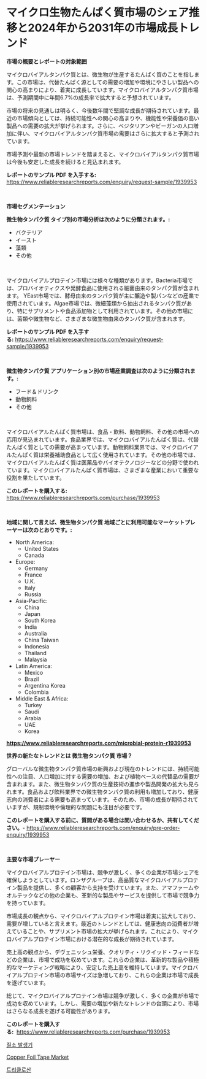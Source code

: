 <p><h1>マイクロ生物たんぱく質市場のシェア推移と2024年から2031年の市場成長トレンド</h1></p><p><strong>市場の概要とレポートの対象範囲</strong></p>
<p><p>マイクロバイアルタンパク質とは、微生物が生産するたんぱく質のことを指します。この市場は、代替たんぱく源としての需要の増加や環境にやさしい製品への関心の高まりにより、着実に成長しています。マイクロバイアルタンパク質市場は、予測期間中に年間6.7%の成長率で拡大すると予想されています。</p><p>市場の将来の見通しは明るく、今後数年間で堅調な成長が期待されています。最近の市場傾向としては、持続可能性への関心の高まりや、機能性や栄養価の高い製品への需要の拡大が挙げられます。さらに、ベジタリアンやビーガンの人口増加に伴い、マイクロバイアルタンパク質市場の需要はさらに拡大すると予測されています。</p><p>市場予測や最新の市場トレンドを踏まえると、マイクロバイアルタンパク質市場は今後も安定した成長を続けると見込まれます。</p></p>
<p><strong>レポートのサンプル PDF を入手する:</strong> <a href="https://www.reliableresearchreports.com/enquiry/request-sample/1939953">https://www.reliableresearchreports.com/enquiry/request-sample/1939953</a></p>
<p>&nbsp;</p>
<p><strong>市場セグメンテーション</strong></p>
<p><strong>微生物タンパク質 タイプ別の市場分析は次のように分類されます。:</strong></p>
<p><ul><li>バクテリア</li><li>イースト</li><li>藻類</li><li>その他</li></ul></p>
<p>&nbsp;</p>
<p><p>マイクロバイアルプロテイン市場には様々な種類があります。Bacteria市場では、プロバイオティクスや発酵食品に使用される細菌由来のタンパク質が含まれます。 YEast市場では、酵母由来のタンパク質が主に醸造や製パンなどの産業で使用されています。Algae市場では、微細藻類から抽出されるタンパク質があり、特にサプリメントや食品添加物として利用されています。その他の市場には、菌類や微生物など、さまざまな微生物由来のタンパク質が含まれます。</p></p>
<p><strong>レポートのサンプル PDF を入手する:</strong>&nbsp;<a href="https://www.reliableresearchreports.com/enquiry/request-sample/1939953">https://www.reliableresearchreports.com/enquiry/request-sample/1939953</a></p>
<p>&nbsp;</p>
<p><strong> 微生物タンパク質 アプリケーション別の市場産業調査は次のように分類されます。:</strong></p>
<p><ul><li>フード＆ドリンク</li><li>動物飼料</li><li>その他</li></ul></p>
<p>&nbsp;</p>
<p><p>マイクロバイアルたんぱく質市場は、食品・飲料、動物飼料、その他の市場への応用が見込まれています。食品業界では、マイクロバイアルたんぱく質は、代替たんぱく質としての需要が高まっています。動物飼料業界では、マイクロバイアルたんぱく質は栄養補助食品として広く使用されています。その他の市場では、マイクロバイアルたんぱく質は医薬品やバイオテクノロジーなどの分野で使われています。マイクロバイアルたんぱく質市場は、さまざまな産業において重要な役割を果たしています。</p></p>
<p><strong>このレポートを購入する:</strong>&nbsp; <a href="https://www.reliableresearchreports.com/purchase/1939953">https://www.reliableresearchreports.com/purchase/1939953</a></p>
<p>&nbsp;</p>
<p><strong>地域に関して言えば、微生物タンパク質 地域ごとに利用可能なマーケットプレーヤーは次のとおりです。:</strong></p>
<p><ul>
    <li>
        North America:
        <ul>
            <li>United States</li>
            <li>Canada</li>
        </ul>
    </li>
    <li>
        Europe:
        <ul>
            <li>Germany</li>
            <li>France</li>
            <li>U.K.</li>
            <li>Italy</li>
            <li>Russia</li>
        </ul>
    </li>
    <li>
        Asia-Pacific:
        <ul>
            <li>China</li>
            <li>Japan</li>
            <li>South Korea</li>
            <li>India</li>
            <li>Australia</li>
            <li>China Taiwan</li>
            <li>Indonesia</li>
            <li>Thailand</li>
            <li>Malaysia</li>
        </ul>
    </li>
    <li>
        Latin America:
        <ul>
            <li>Mexico</li>
            <li>Brazil</li>
            <li>Argentina Korea</li>
            <li>Colombia</li>
        </ul>
    </li>
    <li>
        Middle East & Africa:
        <ul>
            <li>Turkey</li>
            <li>Saudi</li>
            <li>Arabia</li>
            <li>UAE</li>
            <li>Korea</li>
        </ul>
    </li>
    </ul></p>
<p><strong><a href="https://www.reliableresearchreports.com/microbial-protein-r1939953">https://www.reliableresearchreports.com/microbial-protein-r1939953</a></strong>&nbsp;</p>
<p><strong>世界の新たなトレンドとは 微生物タンパク質 市場？</strong></p>
<p><p>グローバルな微生物タンパク質市場の新興および現在のトレンドには、持続可能性への注目、人口増加に対する需要の増加、および植物ベースの代替品の需要が含まれます。また、微生物タンパク質の生産技術の進歩や製品開発の拡大も見られます。食品および飲料業界での微生物タンパク質の利用も増加しており、健康志向の消費者による需要も高まっています。そのため、市場の成長が期待されていますが、規制環境や倫理的な問題にも注目が必要です。</p></p>
<p><strong>このレポートを購入する前に、質問がある場合は問い合わせるか、共有してください。</strong>- <a href="https://www.reliableresearchreports.com/enquiry/pre-order-enquiry/1939953">https://www.reliableresearchreports.com/enquiry/pre-order-enquiry/1939953</a></p>
<p>&nbsp;</p>
<p><strong>主要な市場プレーヤー</strong></p>
<p><p>マイクロバイアルプロテイン市場は、競争が激しく、多くの企業が市場シェアを確保しようとしています。ロンザグループは、高品質なマイクロバイアルプロテイン製品を提供し、多くの顧客から支持を受けています。また、アマファームやオルテックなどの他の企業も、革新的な製品やサービスを提供して市場で競争力を持っています。</p><p>市場成長の観点から、マイクロバイアルプロテイン市場は着実に拡大しており、需要が増していると言えます。最近のトレンドとしては、健康志向の消費者が増えていることや、サプリメント市場の拡大が挙げられます。これにより、マイクロバイアルプロテイン市場における潜在的な成長が期待されています。</p><p>売上高の観点から、デヴェニッシュ栄養、クオリティ・リクイッド・フィードなどの企業は、市場で成功を収めています。これらの企業は、革新的な製品や積極的なマーケティング戦略により、安定した売上高を維持しています。マイクロバイアルプロテイン市場の市場サイズは急増しており、これらの企業は市場で成長を遂げています。</p><p>総じて、マイクロバイアルプロテイン市場は競争が激しく、多くの企業が市場で成功を収めています。しかし、需要の増加や新たなトレンドの台頭により、市場はさらなる成長を遂げる可能性があります。</p></p>
<p><strong>このレポートを購入する:</strong>&nbsp;&nbsp;<a href="https://www.reliableresearchreports.com/purchase/1939953">https://www.reliableresearchreports.com/purchase/1939953</a></p>
<p><p><a href="https://github.com/plelbej847484502/Market-Research-Report-List-1/blob/main/876549817251.md">질소 발생기</a></p><p><a href="https://nifty-kite-d51.notion.site/Copper-Foil-Tape-Market-A-Comprehensive-Report-of-its-Market-Share-Growth-Trends-2024-2031-656f1d7e37c1466aaaef34ed1b3da9d5">Copper Foil Tape Market</a></p><p><a href="https://github.com/wallacBahrtyinger567686/Market-Research-Report-List-1/blob/main/820188817250.md">트리클로산</a></p></p>